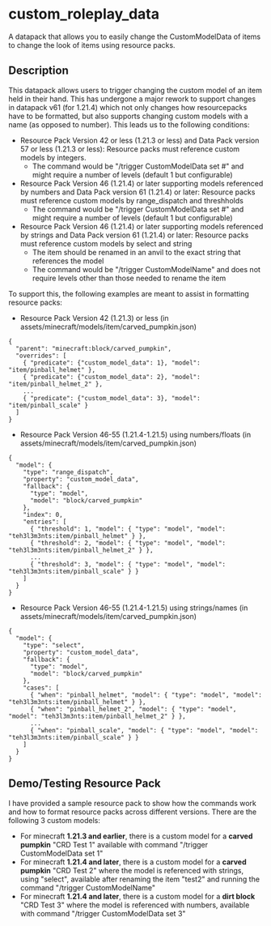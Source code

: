 # custom_roleplay_data
 A datapack that allows you to easily change the CustomModelData of items to change the look of items using resource packs.

## Description
 This datapack allows users to trigger changing the custom model of an item held in their hand.  This has undergone a major rework to support changes in datapack v61 (for 1.21.4) which not only changes how resourcepacks have to be formatted, but also supports changing custom models with a name (as opposed to number).  This leads us to the following conditions:

- Resource Pack Version 42 or less (1.21.3 or less) and Data Pack version 57 or less (1.21.3 or less): Resource packs must reference custom models by integers.
    - The command would be "/trigger CustomModelData set #" and might require a number of levels (default 1 but configurable)
- Resource Pack Version 46 (1.21.4) or later supporting models referenced by numbers and Data Pack version 61 (1.21.4) or later: Resource packs must reference custom models by range_dispatch and threshholds
    - The command would be "/trigger CustomModelData set #" and might require a number of levels (default 1 but configurable)
- Resource Pack Version 46 (1.21.4) or later supporting models referenced by strings and Data Pack version 61 (1.21.4) or later: Resource packs must reference custom models by select and string
    - The item should be renamed in an anvil to the exact string that references the model
    - The command would be "/trigger CustomModelName" and does not require levels other than those needed to rename the item
 
To support this, the following examples are meant to assist in formatting resource packs:

- Resource Pack Version 42 (1.21.3) or less (in assets/minecraft/models/item/carved_pumpkin.json)
```
{
  "parent": "minecraft:block/carved_pumpkin",
  "overrides": [
    { "predicate": {"custom_model_data": 1}, "model": "item/pinball_helmet" },
    { "predicate": {"custom_model_data": 2}, "model": "item/pinball_helmet_2" },
    ...
    { "predicate": {"custom_model_data": 3}, "model": "item/pinball_scale" }
  ]
}
```
- Resource Pack Version 46-55 (1.21.4-1.21.5) using numbers/floats (in assets/minecraft/models/item/carved_pumpkin.json)
```
{
  "model": {
    "type": "range_dispatch",
    "property": "custom_model_data",
    "fallback": {
      "type": "model",
      "model": "block/carved_pumpkin"
    },
    "index": 0,
    "entries": [
      { "threshold": 1, "model": { "type": "model", "model": "teh3l3m3nts:item/pinball_helmet" } },
      { "threshold": 2, "model": { "type": "model", "model": "teh3l3m3nts:item/pinball_helmet_2" } },
      ...
      { "threshold": 3, "model": { "type": "model", "model": "teh3l3m3nts:item/pinball_scale" } }
    ]
  }
}
```
- Resource Pack Version 46-55 (1.21.4-1.21.5) using strings/names (in assets/minecraft/models/item/carved_pumpkin.json)
```
{
  "model": {
    "type": "select",
    "property": "custom_model_data",
    "fallback": {
      "type": "model",
      "model": "block/carved_pumpkin"
    },
    "cases": [
      { "when": "pinball_helmet", "model": { "type": "model", "model": "teh3l3m3nts:item/pinball_helmet" } },
      { "when": "pinball_helmet_2", "model": { "type": "model", "model": "teh3l3m3nts:item/pinball_helmet_2" } },
      ...
      { "when": "pinball_scale", "model": { "type": "model", "model": "teh3l3m3nts:item/pinball_scale" } }
    ]
  }
}
```

## Demo/Testing Resource Pack
I have provided a sample resource pack to show how the commands work and how to format resource packs across different versions.  There are the following 3 custom models:
- For minecraft **1.21.3 and earlier**, there is a custom model for a **carved pumpkin** "CRD Test 1" available with command "/trigger CustomModelData set 1"
- For minecraft **1.21.4 and later**, there is a custom model for a **carved pumpkin** "CRD Test 2" where the model is referenced with strings, using "select", available after renaming the item "test2" and running the command "/trigger CustomModelName"
- For minecraft **1.21.4 and later**, there is a custom model for a **dirt block** "CRD Test 3" where the model is referenced with numbers, available with command "/trigger CustomModelData set 3"
